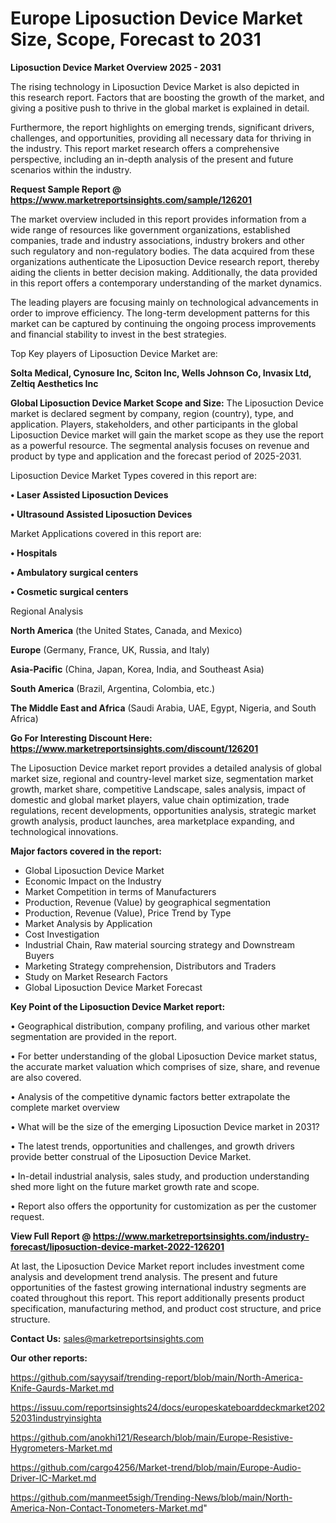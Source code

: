 # Europe Liposuction Device Market Size, Scope, Forecast to 2031

<Strong> Liposuction Device Market Overview 2025 - 2031</strong>

The rising technology in Liposuction Device Market is also depicted in this research report. Factors that are boosting the growth of the market, and giving a positive push to thrive in the global market is explained in detail.

Furthermore, the report highlights on emerging trends, significant drivers, challenges, and opportunities, providing all necessary data for thriving in the industry. This report market research offers a comprehensive perspective, including an in-depth analysis of the present and future scenarios within the industry.

<strong>Request Sample Report @ <a href=https://www.marketreportsinsights.com/sample/126201>https://www.marketreportsinsights.com/sample/126201</a></strong>

The market overview included in this report provides information from a wide range of resources like government organizations, established companies, trade and industry associations, industry brokers and other such regulatory and non-regulatory bodies. The data acquired from these organizations authenticate the Liposuction Device research report, thereby aiding the clients in better decision making. Additionally, the data provided in this report offers a contemporary understanding of the market dynamics.

The leading players are focusing mainly on technological advancements in order to improve efficiency. The long-term development patterns for this market can be captured by continuing the ongoing process improvements and financial stability to invest in the best strategies.

Top Key players of Liposuction Device Market are:

<strong>Solta Medical, Cynosure Inc, Sciton Inc, Wells Johnson Co, Invasix Ltd, Zeltiq Aesthetics Inc</strong>

<strong><b>Global Liposuction Device Market Scope and Size:</b></strong>
The Liposuction Device market is declared segment by company, region (country), type, and application. Players, stakeholders, and other participants in the global Liposuction Device market will gain the market scope as they use the report as a powerful resource. The segmental analysis focuses on revenue and product by type and application and the forecast period of 2025-2031.

Liposuction Device Market Types covered in this report are:

<strong>• Laser Assisted Liposuction Devices

• Ultrasound Assisted Liposuction Devices</strong>

Market Applications covered in this report are:

<strong>• Hospitals

• Ambulatory surgical centers

• Cosmetic surgical centers</strong> 

Regional Analysis

<strong>North America</strong> (the United States, Canada, and Mexico)

<strong>Europe</strong> (Germany, France, UK, Russia, and Italy)

<strong>Asia-Pacific</strong> (China, Japan, Korea, India, and Southeast Asia)

<strong>South America</strong> (Brazil, Argentina, Colombia, etc.)

<strong>The Middle East and Africa</strong> (Saudi Arabia, UAE, Egypt, Nigeria, and South Africa)

<strong>Go For Interesting Discount Here: <a href=https://www.marketreportsinsights.com/discount/126201>https://www.marketreportsinsights.com/discount/126201</a></strong>

The Liposuction Device market report provides a detailed analysis of global market size, regional and country-level market size, segmentation market growth, market share, competitive Landscape, sales analysis, impact of domestic and global market players, value chain optimization, trade regulations, recent developments, opportunities analysis, strategic market growth analysis, product launches, area marketplace expanding, and technological innovations.

<strong><b>Major factors covered in the report:</b></strong>
<ul>
  <li>Global Liposuction Device Market </li>
  <li>Economic Impact on the Industry</li>
  <li>Market Competition in terms of Manufacturers</li>
  <li>Production, Revenue (Value) by geographical segmentation</li>
  <li>Production, Revenue (Value), Price Trend by Type</li>
  <li>Market Analysis by Application</li>
  <li>Cost Investigation</li>
  <li>Industrial Chain, Raw material sourcing strategy and Downstream Buyers</li>
  <li>Marketing Strategy comprehension, Distributors and Traders</li>
  <li>Study on Market Research Factors</li>
  <li>Global Liposuction Device Market Forecast</li>
</ul>

<strong><b>Key Point of the Liposuction Device Market report:</b></strong>

• Geographical distribution, company profiling, and various other market segmentation are provided in the report.

• For better understanding of the global Liposuction Device market status, the accurate market valuation which comprises of size, share, and revenue are also covered.

• Analysis of the competitive dynamic factors better extrapolate the complete market overview

• What will be the size of the emerging Liposuction Device market in 2031?

• The latest trends, opportunities and challenges, and growth drivers provide better construal of the Liposuction Device Market.

• In-detail industrial analysis, sales study, and production understanding shed more light on the future market growth rate and scope.

• Report also offers the opportunity for customization as per the customer request.

<strong><b>View Full Report @ <a href=https://www.marketreportsinsights.com/industry-forecast/liposuction-device-market-2022-126201>https://www.marketreportsinsights.com/industry-forecast/liposuction-device-market-2022-126201</a></b></strong>


At last, the Liposuction Device Market report includes investment come analysis and development trend analysis. The present and future opportunities of the fastest growing international industry segments are coated throughout this report. This report additionally presents product specification, manufacturing method, and product cost structure, and price structure.

<strong>Contact Us:</strong>
sales@marketreportsinsights.com

<strong>Our other reports:</strong>

<a href=https://github.com/sayysaif/trending-report/blob/main/North-America-Knife-Gaurds-Market.md>https://github.com/sayysaif/trending-report/blob/main/North-America-Knife-Gaurds-Market.md</a>

<a href=https://issuu.com/reportsinsights24/docs/europeskateboarddeckmarket20252031industryinsighta>https://issuu.com/reportsinsights24/docs/europeskateboarddeckmarket20252031industryinsighta</a>

<a href=https://github.com/anokhi121/Research/blob/main/Europe-Resistive-Hygrometers-Market.md>https://github.com/anokhi121/Research/blob/main/Europe-Resistive-Hygrometers-Market.md</a>

<a href=https://github.com/cargo4256/Market-trend/blob/main/Europe-Audio-Driver-IC-Market.md>https://github.com/cargo4256/Market-trend/blob/main/Europe-Audio-Driver-IC-Market.md</a>

<a href=https://github.com/manmeet5sigh/Trending-News/blob/main/North-America-Non-Contact-Tonometers-Market.md>https://github.com/manmeet5sigh/Trending-News/blob/main/North-America-Non-Contact-Tonometers-Market.md</a>"
